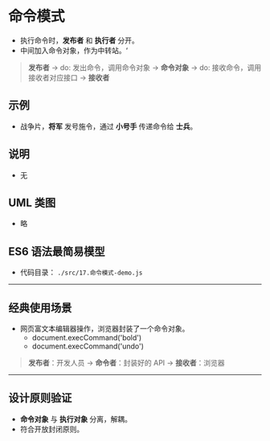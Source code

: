 # 命令模式

- 执行命令时，**发布者** 和 **执行者** 分开。
- 中间加入命令对象，作为中转站。‘

> **发布者** -> do: 发出命令，调用命令对象 -> **命令对象** -> do: 接收命令，调用接收者对应接口 -> **接收者**

## 示例

- 战争片，**将军** 发号施令，通过 **小号手** 传递命令给 **士兵**。

## 说明

- 无

## UML 类图

- 略

## ES6 语法最简易模型

- 代码目录： `./src/17.命令模式-demo.js`

---

## 经典使用场景

- 网页富文本编辑器操作，浏览器封装了一个命令对象。
  - document.execCommand('bold')
  - document.execCommand('undo')

> **发布者**：开发人员 -> **命令者**：封装好的 API -> **接收者**：浏览器

---

## 设计原则验证

- **命令对象** 与 **执行对象** 分离，解耦。
- 符合开放封闭原则。
